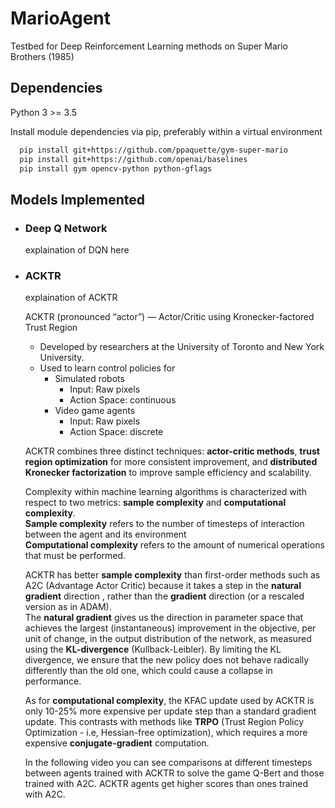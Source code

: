 # MarioAgent
Testbed for Deep Reinforcement Learning methods on Super Mario Brothers (1985)

## Dependencies

Python 3 >= 3.5

Install module dependencies via pip, preferably within a virtual environment  

```bash
  pip install git+https://github.com/ppaquette/gym-super-mario  
  pip install git+https://github.com/openai/baselines  
  pip install gym opencv-python python-gflags
```

## Models Implemented

  * ### Deep Q Network  
    explaination of DQN here

  * ### ACKTR
    explaination of ACKTR
    
    ACKTR (pronounced “actor”) — Actor/Critic using Kronecker-factored Trust Region
    * Developed by researchers at the University of Toronto and New York University.
    * Used to learn control policies for 
      * Simulated robots
        * Input: Raw pixels
        * Action Space: continuous
      * Video game agents
        * Input: Raw pixels
        * Action Space: discrete

    ACKTR combines three distinct techniques: **actor-critic methods**, **trust region optimization** for more consistent improvement, and **distributed Kronecker factorization** to improve sample efficiency and scalability.
    
    Complexity within machine learning algorithms is characterized with respect to two metrics: **sample complexity** and **computational complexity**.  
    **Sample complexity** refers to the number of timesteps of interaction between the agent and its environment  
    **Computational complexity** refers to the amount of numerical operations that must be performed.

    ACKTR has better **sample complexity** than first-order methods such as A2C (Advantage Actor Critic) because it takes a step in the **natural gradient** direction , rather than the **gradient** direction (or a rescaled version as in ADAM).  
    The **natural gradient** gives us the direction in parameter space that achieves the largest (instantaneous) improvement in the objective, per unit of change, in the output distribution of the network, as measured using the **KL-divergence** (Kullback-Leibler). By limiting the KL divergence, we ensure that the new policy does not behave radically differently than the old one, which could cause a collapse in performance.

    As for **computational complexity**, the KFAC update used by ACKTR is only 10-25% more expensive per update step than a standard gradient update. This contrasts with methods like **TRPO** (Trust Region Policy Optimization - i.e, Hessian-free optimization), which requires a more expensive **conjugate-gradient** computation.

    In the following video you can see comparisons at different timesteps between agents trained with ACKTR to solve the game Q-Bert and those trained with A2C. ACKTR agents get higher scores than ones trained with A2C.
